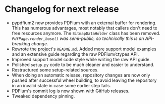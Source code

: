 <!-- SPDX-FileCopyrightText: 2022 geisserml <geisserml@gmail.com> -->
<!-- SPDX-License-Identifier: CC-BY-4.0 -->

<!-- List character: dash (-) -->

# Changelog for next release

- pypdfium2 now provides PDFium with an external buffer for rendering. This has numerous advantages, most notably that callers don't need to free resources anymore. The `BitmapDataHolder` class has been removed. *`PdfPage.render_base()` was semi-public, so technically this is an API-breaking change.*
- Rewrote the project's `README.md`. Added more support model examples and an extensive guide regarding the raw PDFium/ctypes API.
- Improved support model code style while writing the raw API guide.
- Polished `setup.py` code to be much cleaner and easier to understand.
- Restructured some setup-related sources.
- When doing an automatic release, repository changes are now only pushed after successful wheel building, to avoid leaving the repository in an invalid state in case some earlier step fails.
- PDFium's commit log is now shown with GitHub releases.
- Tweaked dependency pinning.
